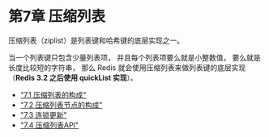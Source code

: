 # 第7章 压缩列表

压缩列表（ziplist）是列表键和哈希键的底层实现之一。

当一个列表键只包含少量列表项， 并且每个列表项要么就是小整数值， 要么就是长度比较短的字符串， 那么 Redis 就会使用压缩列表来做列表键的底层实现（**Redis 3.2 之后使用 quickList 实现**）。

* ["7.1 压缩列表的构成"](siyuan://blocks/20220320142440-s9f0nku)
* ["7.2 压缩列表节点的构成"](siyuan://blocks/20220320142505-slttyib)
* ["7.3 连锁更新"](siyuan://blocks/20220320142524-fbrp6qe)
* ["7.4 压缩列表API"](siyuan://blocks/20220320142536-cuchwjq)
